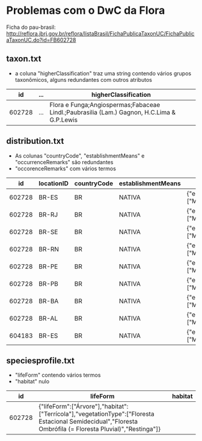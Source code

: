 # Problemas com o DwC da Flora

Ficha do pau-brasil: http://reflora.jbrj.gov.br/reflora/listaBrasil/FichaPublicaTaxonUC/FichaPublicaTaxonUC.do?id=FB602728

## taxon.txt

* a coluna "higherClassification" traz uma string contendo vários grupos taxonômicos, alguns redundantes com outros atributos

| id	| ...	| higherClassification	| 
| --- | --- | --- | 
| 602728 | ...| Flora e Funga;Angiospermas;Fabaceae Lindl.;Paubrasilia (Lam.) Gagnon, H.C.Lima & G.P.Lewis |


## distribution.txt

* As colunas "countryCode", "establishmentMeans" e "occurrenceRemarks" são redundantes
* "occorenceRemarks" com vários termos

| id	| locationID	| countryCode	| establishmentMeans	| occurrenceRemarks |
| --- | --- | --- | --- | --- |
|602728 | BR-ES | BR | NATIVA | {"endemism":"Endemica","phytogeographicDomain":["Mata Atlântica"]} |
|602728 | BR-RJ | BR | NATIVA | {"endemism":"Endemica","phytogeographicDomain":["Mata Atlântica"]} |
|602728 | BR-SE | BR | NATIVA | {"endemism":"Endemica","phytogeographicDomain":["Mata Atlântica"]} |
|602728 | BR-RN | BR | NATIVA | {"endemism":"Endemica","phytogeographicDomain":["Mata Atlântica"]} |
|602728 | BR-PE | BR | NATIVA | {"endemism":"Endemica","phytogeographicDomain":["Mata Atlântica"]} |
|602728 | BR-PB | BR | NATIVA | {"endemism":"Endemica","phytogeographicDomain":["Mata Atlântica"]} |
|602728 | BR-BA | BR | NATIVA | {"endemism":"Endemica","phytogeographicDomain":["Mata Atlântica"]} |
|602728 | BR-AL | BR | NATIVA | {"endemism":"Endemica","phytogeographicDomain":["Mata Atlântica"]} |
|604183 | BR-ES | BR | NATIVA | {"endemism":"Endemica","phytogeographicDomain":["Mata Atlântica"]} |


## speciesprofile.txt

* "lifeForm" contendo vários termos
* "habitat" nulo

| id | lifeForm | habitat |
| --- | --- | --- |
| 602728 | {"lifeForm":["Árvore"],"habitat":["Terrícola"],"vegetationType":["Floresta Estacional Semidecidual","Floresta Ombrófila (= Floresta Pluvial)","Restinga"]}	|  |
